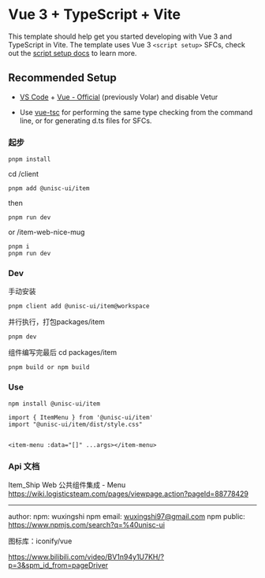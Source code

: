 # Vue 3 + TypeScript + Vite

This template should help get you started developing with Vue 3 and TypeScript in Vite. The template uses Vue 3 `<script setup>` SFCs, check out the [script setup docs](https://v3.vuejs.org/api/sfc-script-setup.html#sfc-script-setup) to learn more.

## Recommended Setup

- [VS Code](https://code.visualstudio.com/) + [Vue - Official](https://marketplace.visualstudio.com/items?itemName=Vue.volar) (previously Volar) and disable Vetur

- Use [vue-tsc](https://github.com/vuejs/language-tools/tree/master/packages/tsc) for performing the same type checking from the command line, or for generating d.ts files for SFCs.



### 起步
```
pnpm install

```
cd /client
```
pnpm add @unisc-ui/item
```
then
```
pnpm run dev
```
or /item-web-nice-mug
```
pnpm i
pnpm run dev
```

### Dev

手动安装
```
pnpm client add @unisc-ui/item@workspace
```
并行执行，打包packages/item
```
pnpm dev 
```
组件编写完最后
cd packages/item
```
pnpm build or npm build
```

### Use
```
npm install @unisc-ui/item

import { ItemMenu } from '@unisc-ui/item'
import "@unisc-ui/item/dist/style.css"


<item-menu :data="[]" ...args></item-menu>
```

### Api 文档
Item_Ship Web 公共组件集成 - Menu
https://wiki.logisticsteam.com/pages/viewpage.action?pageId=88778429

----
author:
npm: wuxingshi
npm email: wuxingshi97@gmail.com
npm public: https://www.npmjs.com/search?q=%40unisc-ui


图标库：iconify/vue 




https://www.bilibili.com/video/BV1n94y1U7KH/?p=3&spm_id_from=pageDriver